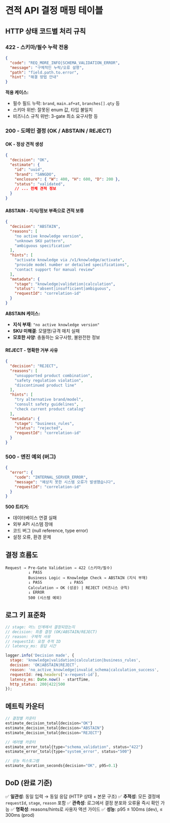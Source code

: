 # 견적 API 결정 매핑 테이블

## HTTP 상태 코드별 처리 규칙

### 422 - 스키마/필수 누락 전용
```json
{
  "code": "REQ_MORE_INFO|SCHEMA_VALIDATION_ERROR",
  "message": "구체적인 누락/오류 설명",
  "path": "field.path.to.error",
  "hint": "해결 방법 안내"
}
```

**적용 케이스:**
- 필수 필드 누락: `brand`, `main.af+at`, `branches[].qty` 등
- 스키마 위반: 잘못된 enum 값, 타입 불일치
- 비즈니스 규칙 위반: 3-gate 최소 요구사항 등

### 200 - 도메인 결정 (OK / ABSTAIN / REJECT)

#### OK - 정상 견적 생성
```json
{
  "decision": "OK",
  "estimate": {
    "id": "uuid",
    "brand": "SANGDO",
    "enclosure": { "W": 400, "H": 600, "D": 200 },
    "status": "validated",
    // ... 전체 견적 정보
  }
}
```

#### ABSTAIN - 지식/정보 부족으로 견적 보류
```json
{
  "decision": "ABSTAIN",
  "reasons": [
    "no active knowledge version",
    "unknown SKU pattern",
    "ambiguous specification"
  ],
  "hints": [
    "activate knowledge via /v1/knowledge/activate",
    "provide model number or detailed specifications",
    "contact support for manual review"
  ],
  "metadata": {
    "stage": "knowledge|validation|calculation",
    "status": "absent|insufficient|ambiguous",
    "requestId": "correlation-id"
  }
}
```

**ABSTAIN 케이스:**
- **지식 부재**: `"no active knowledge version"`
- **SKU 미해결**: 모델명/규격 매치 실패
- **모호한 사양**: 충돌하는 요구사항, 불완전한 정보

#### REJECT - 명확한 거부 사유
```json
{
  "decision": "REJECT",
  "reasons": [
    "unsupported product combination",
    "safety regulation violation",
    "discontinued product line"
  ],
  "hints": [
    "try alternative brand/model",
    "consult safety guidelines",
    "check current product catalog"
  ],
  "metadata": {
    "stage": "business_rules",
    "status": "rejected",
    "requestId": "correlation-id"
  }
}
```

### 500 - 엔진 예외 (버그)
```json
{
  "error": {
    "code": "INTERNAL_SERVER_ERROR",
    "message": "예상치 못한 시스템 오류가 발생했습니다",
    "requestId": "correlation-id"
  }
}
```

**500 트리거:**
- 데이터베이스 연결 실패
- 외부 API 시스템 장애
- 코드 버그 (null reference, type error)
- 설정 오류, 환경 문제

## 결정 흐름도

```
Request → Pre-Gate Validation → 422 (스키마/필수)
          ↓ PASS
          Business Logic → Knowledge Check → ABSTAIN (지식 부재)
          ↓ PASS            ↓ PASS
          Calculation → OK (성공) | REJECT (비즈니스 규칙)
          ↓ ERROR
          500 (시스템 예외)
```

## 로그 키 표준화

```javascript
// stage: 어느 단계에서 결정되었는지
// decision: 최종 결정 (OK/ABSTAIN/REJECT)
// reason: 구체적 사유
// requestId: 요청 추적 ID
// latency_ms: 응답 시간

logger.info('Decision made', {
  stage: 'knowledge|validation|calculation|business_rules',
  decision: 'OK|ABSTAIN|REJECT',
  reason: 'no_active_knowledge|invalid_schema|calculation_success',
  requestId: req.headers['x-request-id'],
  latency_ms: Date.now() - startTime,
  http_status: 200|422|500
});
```

## 메트릭 카운터

```javascript
// 결정별 카운터
estimate_decision_total{decision="OK"}
estimate_decision_total{decision="ABSTAIN"}
estimate_decision_total{decision="REJECT"}

// 에러별 카운터
estimate_error_total{type="schema_validation", status="422"}
estimate_error_total{type="system_error", status="500"}

// 성능 히스토그램
estimate_duration_seconds{decision="OK", p95=0.1}
```

## DoD (완료 기준)

✅ **일관성**: 동일 입력 → 동일 응답 (HTTP 상태 + 본문 구조)
✅ **추적성**: 모든 결정에 `requestId`, `stage`, `reason` 포함
✅ **관측성**: 로그에서 결정 분포와 오류율 즉시 확인 가능
✅ **명확성**: reasons/hints로 사용자 액션 가이드
✅ **성능**: p95 ≤ 100ms (dev), ≤ 300ms (prod)
